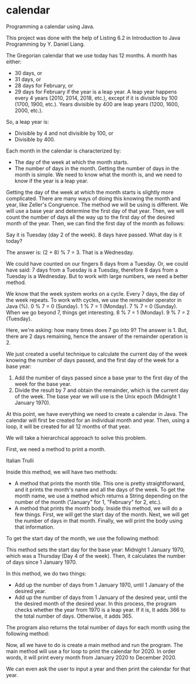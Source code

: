 # calendar
Programming a calendar using Java.

This project was done with the help of Listing 6.2 in Introduction to Java Programming by Y. Daniel Liang.

The Gregorian calendar that we use today has 12 months. A month has either:

- 30 days, or
- 31 days, or
- 28 days for February, or
- 29 days for February if the year is a leap year.
A leap year happens every 4 years (2010, 2014, 2018, etc.), except if it is divisible by 100 (1700, 1900, etc.). Years divisible by 400 are leap years (1200, 1600, 2000, etc.).

So, a leap year is:

- Divisible by 4 and not divisible by 100, or
- Divisible by 400.

Each month in the calendar is characterized by:

- The day of the week at which the month starts.
- The number of days in the month.
Getting the number of days in the month is simple. We need to know what the month is, and we need to know if the year is a leap year.

Getting the day of the week at which the month starts is slightly more complicated. There are many ways of doing this knowing the month and year, like Zeller's Congruence. The method we will be using is different. We will use a base year and determine the first day of that year. Then, we will count the number of days all the way up to the first day of the desired month of the year. Then, we can find the first day of the month as follows:

Say it is Tuesday (day 2 of the week). 8 days have passed. What day is it today?

The answer is: (2 + 8) % 7 = 3. That is a Wednesday.

We could have counted on our fingers 8 days from a Tuesday. Or, we could have said: 7 days from a Tuesday is a Tuesday, therefore 8 days from a Tuesday is a Wednesday. But to work with large numbers, we need a better method.

We know that the week system works on a cycle. Every 7 days, the day of the week repeats. To work with cycles, we use the remainder operator in Java (%). 0 % 7 = 0 (Sunday). 1 % 7 = 1 (Monday). 7 % 7 = 0 (Sunday). When we go beyond 7, things get interesting. 8 % 7 = 1 (Monday). 9 % 7 = 2 (Tuesday).

Here, we're asking: how many times does 7 go into 9? The answer is 1. But, there are 2 days remaining, hence the answer of the remainder operation is 2.

We just created a useful technique to calculate the current day of the week knowing the number of days passed, and the first day of the week for a base year:

1) Add the number of days passed since a base year to the first day of the week for the base year.
2) Divide the result by 7 and obtain the remainder, which is the current day of the week.
The base year we will use is the Unix epoch (Midnight 1 January 1970).

At this point, we have everything we need to create a calendar in Java. The calendar will first be created for an individual month and year. Then, using a loop, it will be created for all 12 months of that year.

We will take a hierarchical approach to solve this problem.

First, we need a method to print a month.

Italian Trulli

Inside this method, we will have two methods:

- A method that prints the month title. This one is pretty straightforward, and it prints the month's name and all the days of the week. To get the month name, we use a method which returns a String depending on the number of the month ("January" for 1, "February" for 2, etc.).
- A method that prints the month body. Inside this method, we will do a few things. First, we will get the start day of the month. Next, we will get the number of days in that month. Finally, we will print the body using that information.


To get the start day of the month, we use the following method:

This method sets the start day for the base year: Midnight 1 January 1970, which was a Thursday (Day 4 of the week). Then, it calculates the number of days since 1 January 1970.

In this method, we do two things:

- Add up the number of days from 1 January 1970, until 1 January of the desired year.
- Add up the number of days from 1 January of the desired year, until the the desired month of the desired year.
In this process, the program checks whether the year from 1970 is a leap year. If it is, It adds 366 to the total number of days. Otherwise, it adds 365.

The program also returns the total number of days for each month using the following method:

Now, all we have to do is create a main method and run the program. The main method will use a for loop to print the calendar for 2020. In order words, it will print every month from January 2020 to December 2020.

We can even ask the user to input a year and then print the calendar for that year.
